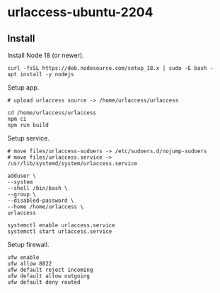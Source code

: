 # urlaccess-ubuntu-2204

## Install

Install Node 18 (or newer).

    curl -fsSL https://deb.nodesource.com/setup_18.x | sudo -E bash -
    apt install -y nodejs

Setup app.

    # upload urlaccess source -> /home/urlaccess/urlaccess

    cd /home/urlaccess/urlaccess
    npm ci
    npm run build

Setup service.

    # move files/urlaccess-sudoers -> /etc/sudoers.d/nojump-sudoers
    # move files/urlaccess.service -> /usr/lib/systemd/system/urlaccess.service 

    adduser \
    --system
    --shell /bin/bash \
    --group \
    --disabled-password \
    --home /home/urlaccess \
    urlaccess

	systemctl enable urlaccess.service
	systemctl start urlaccess.service

Setup firewall.

    ufw enable
	ufw allow 8022
	ufw default reject incoming
	ufw default allow outgoing
	ufw default deny routed
